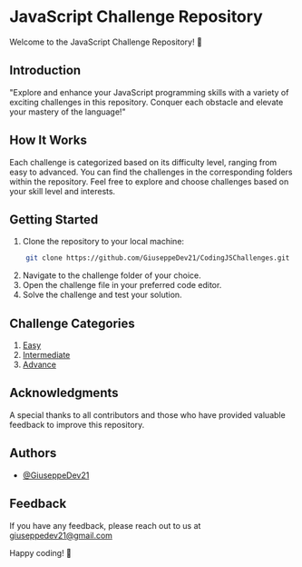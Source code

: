# JavaScript Challenge Repository

Welcome to the JavaScript Challenge Repository! 🚀

## Introduction
"Explore and enhance your JavaScript programming skills with a variety of exciting challenges in this repository. Conquer each obstacle and elevate your mastery of the language!"

## How It Works
Each challenge is categorized based on its difficulty level, ranging from easy to advanced. You can find the challenges in the corresponding folders within the repository. Feel free to explore and choose challenges based on your skill level and interests.

## Getting Started
1. Clone the repository to your local machine:
``` bash
    git clone https://github.com/GiuseppeDev21/CodingJSChallenges.git
```
2. Navigate to the challenge folder of your choice.
3. Open the challenge file in your preferred code editor.
4. Solve the challenge and test your solution.

## Challenge Categories
 1. [Easy](https://github.com/GiuseppeDev21/CodingJSChallenges/tree/main/Easy)
 2. [Intermediate](https://github.com/GiuseppeDev21/CodingJSChallenges/tree/main/Intermediate)
 3. [Advance](https://github.com/GiuseppeDev21/CodingJSChallenges/tree/main/Advanced)

## Acknowledgments
A special thanks to all contributors and those who have provided valuable feedback to improve this repository.

## Authors

- [@GiuseppeDev21](https://github.com/GiuseppeDev21)

## Feedback

If you have any feedback, please reach out to us at giuseppedev21@gmail.com

Happy coding! 🚀